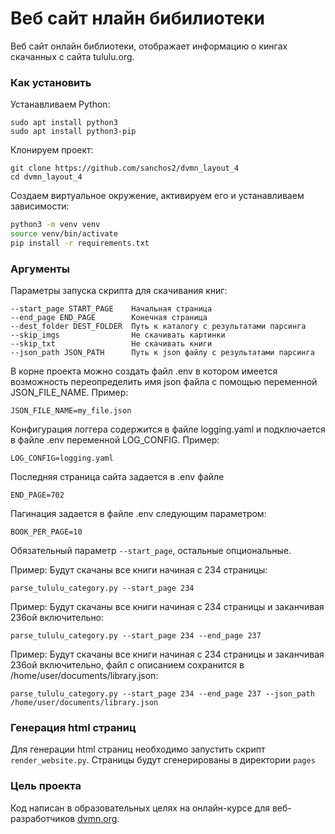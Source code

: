 # Веб сайт нлайн бибилиотеки

Веб сайт онлайн библиотеки, отображает информацию о кингах скачанных с сайта tululu.org.

### Как установить

Устанавливаем Python:
```
sudo apt install python3
sudo apt install python3-pip
```
Клонируем проект:
```
git clone https://github.com/sanchos2/dvmn_layout_4
cd dvmn_layout_4
```
Создаем виртуальное окружение, активируем его и  устанавливаем зависимости:

```sh
python3 -m venv venv
source venv/bin/activate
pip install -r requirements.txt
```

### Аргументы

Параметры запуска скрипта для скачивания книг:
```
--start_page START_PAGE    Начальная страница
--end_page END_PAGE        Конечная страница
--dest_folder DEST_FOLDER  Путь к каталогу с результатами парсинга
--skip_imgs                Не скачивать картинки
--skip_txt                 Не скачивать книги
--json_path JSON_PATH      Путь к json файлу с результатами парсинга
```
В корне проекта можно создать файл .env в котором имеется возможность переопределить имя json файла
с помощью переменной JSON_FILE_NAME. Пример:
```
JSON_FILE_NAME=my_file.json
```

Конфигурация логгера содержится в файле logging.yaml и подключается в файле .env переменной LOG_CONFIG. Пример:
```
LOG_CONFIG=logging.yaml
```

Последняя страница сайта задается в .env файле
```
END_PAGE=702
```

Пагинация задается в файле .env следующим параметром:
```
BOOK_PER_PAGE=10
```

Обязательный параметр `--start_page`, остальные опциональные.

Пример:
Будут скачаны все книги начиная с 234 страницы:
```
parse_tululu_category.py --start_page 234
```

Пример:
Будут скачаны все книги начиная с 234 страницы и заканчивая 236ой включительно:
```
parse_tululu_category.py --start_page 234 --end_page 237
```

Пример:
Будут скачаны все книги начиная с 234 страницы и заканчивая 236ой включительно, файл с описанием сохранится в /home/user/documents/library.json:
```
parse_tululu_category.py --start_page 234 --end_page 237 --json_path /home/user/documents/library.json
```

### Генерация html страниц

Для генерации html страниц необходимо запустить скрипт `render_website.py`. Страницы будут сгенерированы в директории `pages`

### Цель проекта

Код написан в образовательных целях на онлайн-курсе для веб-разработчиков [dvmn.org](https://dvmn.org/).